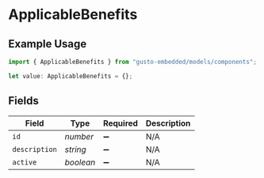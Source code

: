 # ApplicableBenefits

## Example Usage

```typescript
import { ApplicableBenefits } from "gusto-embedded/models/components";

let value: ApplicableBenefits = {};
```

## Fields

| Field              | Type               | Required           | Description        |
| ------------------ | ------------------ | ------------------ | ------------------ |
| `id`               | *number*           | :heavy_minus_sign: | N/A                |
| `description`      | *string*           | :heavy_minus_sign: | N/A                |
| `active`           | *boolean*          | :heavy_minus_sign: | N/A                |
